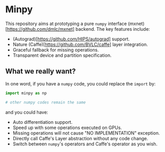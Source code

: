 # Minpy

This repository aims at prototyping a pure `numpy` interface (mxnet)[https://github.com/dmlc/mxnet] backend. The key features include:

* (Autograd)[https://github.com/HIPS/autograd] support.
* Nature (Caffe)[https://github.com/BVLC/caffe] layer integration.
* Graceful fallback for missing operations.
* Transparent device and partition specification.

What we really want?
-------------------
In one word, if you have a `numpy` code, you could replace the `import` by:
```python
import minpy as np

# other numpy codes remain the same
```

and you could have:
* Auto differentiation support.
* Speed up with some operations executed on GPUs.
* Missing operations will not cause "NO IMPLEMENTATION" exception.
* Directly call Caffe's Layer abstraction without any code change.
* Switch between `numpy`'s operators and Caffe's operator as you wish.

